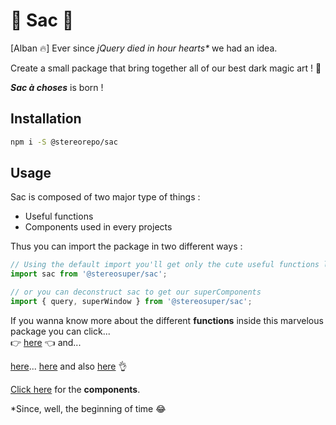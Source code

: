 # 🔮 Sac 🔮

[Alban 🔥] Ever since _jQuery died in hour hearts\*_ we had an idea.

Create a small package that bring together all of our best dark magic art ! 🔮

**_Sac à choses_** is born !

## Installation

```sh
npm i -S @stereorepo/sac
```

## Usage

Sac is composed of two major type of things :

-   Useful functions
-   Components used in every projects

Thus you can import the package in two different ways :

```js
// Using the default import you'll get only the cute useful functions like: query, camelize, supportsWebp, forEach, etc
import sac from '@stereosuper/sac';

// or you can deconstruct sac to get our superComponents
import { query, superWindow } from '@stereosuper/sac';
```

If you wanna know more about the different **functions** inside this marvelous package you can click...
<br> 👉 [here](https://github.com/stereosuper/stereorepo/tree/master/packages/sac/src) 👈 and...

[here](https://github.com/stereosuper/stereorepo/tree/master/packages/sac/src)... [here](https://github.com/stereosuper/stereorepo/tree/master/packages/sac/src) and also [here](https://github.com/stereosuper/stereorepo/tree/master/packages/sac/src) 👌

[Click here](https://github.com/stereosuper/stereorepo/tree/master/packages/sac/src/components) for the **components**.

\*Since, well, the beginning of time 😂
